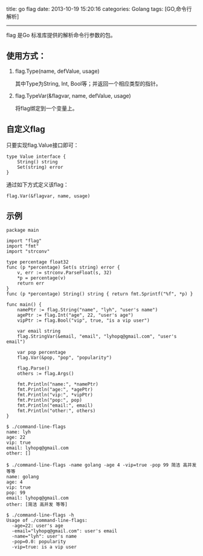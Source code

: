 title: go flag
date: 2013-10-19 15:20:16
categories: Golang 
tags: [GO,命令行解析]

---

flag 是Go 标准库提供的解析命令行参数的包。

## 使用方式：
1. flag.Type(name, defValue, usage)

    其中Type为String, Int, Bool等；并返回一个相应类型的指针。

2. flag.TypeVar(&flagvar, name, defValue, usage)

    将flag绑定到一个变量上。
    
<!-- more -->

## 自定义flag

只要实现flag.Value接口即可：

```
type Value interface {
    String() string
    Set(string) error
}
```
通过如下方式定义该flag：

    flag.Var(&flagvar, name, usage)


## 示例

```
package main

import "flag"
import "fmt"
import "strconv"

type percentage float32
func (p *percentage) Set(s string) error {
    v, err := strconv.ParseFloat(s, 32)
    *p = percentage(v)
    return err
}
func (p *percentage) String() string { return fmt.Sprintf("%f", *p) }

func main() {
    namePtr := flag.String("name", "lyh", "user's name")
    agePtr := flag.Int("age", 22, "user's age")
    vipPtr := flag.Bool("vip", true, "is a vip user")

    var email string
    flag.StringVar(&email, "email", "lyhopq@gmail.com", "user's email")

    var pop percentage
    flag.Var(&pop, "pop", "popularity")

    flag.Parse()
    others := flag.Args()

    fmt.Println("name:", *namePtr)
    fmt.Println("age:", *agePtr)
    fmt.Println("vip:", *vipPtr)
    fmt.Println("pop:", pop)
    fmt.Println("email:", email)
    fmt.Println("other:", others)
}
```

```
$ ./command-line-flags
name: lyh
age: 22
vip: true
email: lyhopq@gmail.com
other: []
```

```
$ ./command-line-flags -name golang -age 4 -vip=true -pop 99 简洁 高并发 等等
name: golang
age: 4
vip: true
pop: 99
email: lyhopq@gmail.com
other: [简洁 高并发 等等]
```

```
$ ./command-line-flags -h
Usage of ./command-line-flags:
  -age=22: user's age
  -email="lyhopq@gmail.com": user's email
  -name="lyh": user's name
  -pop=0.0: popularity
  -vip=true: is a vip user
```




